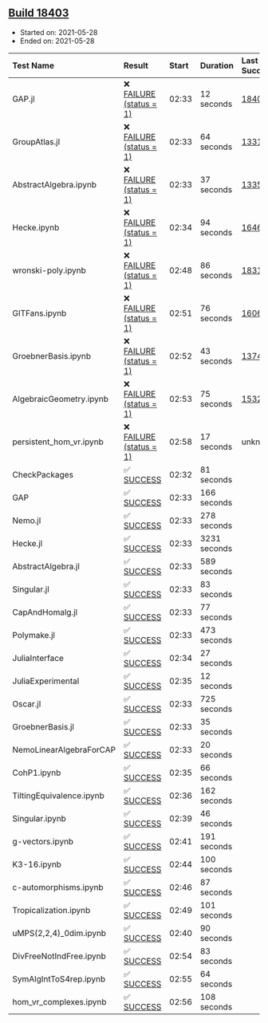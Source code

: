 ## [Build 18403](https://oscarci.mathematik.uni-kl.de/job/oscar/18403/)

* Started on: 2021-05-28
* Ended on: 2021-05-28

| Test Name    | Result | Start | Duration | Last Success | First Failure |
|:-------------|:-------|:------|:---------|:-------------|:--------------|
| GAP.jl | ❌ [FAILURE (status = 1)](https://oscarci.mathematik.uni-kl.de/job/oscar/18403/artifact/logs/build-18403/GAP.jl.log) | 02:33 | 12 seconds | [18402](https://oscarci.mathematik.uni-kl.de/job/oscar/18402/) | [18403](https://oscarci.mathematik.uni-kl.de/job/oscar/18403/) |
| GroupAtlas.jl | ❌ [FAILURE (status = 1)](https://oscarci.mathematik.uni-kl.de/job/oscar/18403/artifact/logs/build-18403/GroupAtlas.jl.log) | 02:33 | 64 seconds | [13311](https://oscarci.mathematik.uni-kl.de/job/oscar/13311/) | [13312](https://oscarci.mathematik.uni-kl.de/job/oscar/13312/) |
| AbstractAlgebra.ipynb | ❌ [FAILURE (status = 1)](https://oscarci.mathematik.uni-kl.de/job/oscar/18403/artifact/logs/build-18403/AbstractAlgebra.ipynb.log) | 02:33 | 37 seconds | [13355](https://oscarci.mathematik.uni-kl.de/job/oscar/13355/) | [13356](https://oscarci.mathematik.uni-kl.de/job/oscar/13356/) |
| Hecke.ipynb | ❌ [FAILURE (status = 1)](https://oscarci.mathematik.uni-kl.de/job/oscar/18403/artifact/logs/build-18403/Hecke.ipynb.log) | 02:34 | 94 seconds | [16463](https://oscarci.mathematik.uni-kl.de/job/oscar/16463/) | [16464](https://oscarci.mathematik.uni-kl.de/job/oscar/16464/) |
| wronski-poly.ipynb | ❌ [FAILURE (status = 1)](https://oscarci.mathematik.uni-kl.de/job/oscar/18403/artifact/logs/build-18403/wronski-poly.ipynb.log) | 02:48 | 86 seconds | [18314](https://oscarci.mathematik.uni-kl.de/job/oscar/18314/) | [18315](https://oscarci.mathematik.uni-kl.de/job/oscar/18315/) |
| GITFans.ipynb | ❌ [FAILURE (status = 1)](https://oscarci.mathematik.uni-kl.de/job/oscar/18403/artifact/logs/build-18403/GITFans.ipynb.log) | 02:51 | 76 seconds | [16068](https://oscarci.mathematik.uni-kl.de/job/oscar/16068/) | [16069](https://oscarci.mathematik.uni-kl.de/job/oscar/16069/) |
| GroebnerBasis.ipynb | ❌ [FAILURE (status = 1)](https://oscarci.mathematik.uni-kl.de/job/oscar/18403/artifact/logs/build-18403/GroebnerBasis.ipynb.log) | 02:52 | 43 seconds | [13748](https://oscarci.mathematik.uni-kl.de/job/oscar/13748/) | [13749](https://oscarci.mathematik.uni-kl.de/job/oscar/13749/) |
| AlgebraicGeometry.ipynb | ❌ [FAILURE (status = 1)](https://oscarci.mathematik.uni-kl.de/job/oscar/18403/artifact/logs/build-18403/AlgebraicGeometry.ipynb.log) | 02:53 | 75 seconds | [15322](https://oscarci.mathematik.uni-kl.de/job/oscar/15322/) | [15323](https://oscarci.mathematik.uni-kl.de/job/oscar/15323/) |
| persistent_hom_vr.ipynb | ❌ [FAILURE (status = 1)](https://oscarci.mathematik.uni-kl.de/job/oscar/18403/artifact/logs/build-18403/persistent_hom_vr.ipynb.log) | 02:58 | 17 seconds | unknown | unknown |
| CheckPackages | ✅ [SUCCESS](https://oscarci.mathematik.uni-kl.de/job/oscar/18403/artifact/logs/build-18403/CheckPackages.log) | 02:32 | 81 seconds |  |  |
| GAP | ✅ [SUCCESS](https://oscarci.mathematik.uni-kl.de/job/oscar/18403/artifact/logs/build-18403/GAP.log) | 02:33 | 166 seconds |  |  |
| Nemo.jl | ✅ [SUCCESS](https://oscarci.mathematik.uni-kl.de/job/oscar/18403/artifact/logs/build-18403/Nemo.jl.log) | 02:33 | 278 seconds |  |  |
| Hecke.jl | ✅ [SUCCESS](https://oscarci.mathematik.uni-kl.de/job/oscar/18403/artifact/logs/build-18403/Hecke.jl.log) | 02:33 | 3231 seconds |  |  |
| AbstractAlgebra.jl | ✅ [SUCCESS](https://oscarci.mathematik.uni-kl.de/job/oscar/18403/artifact/logs/build-18403/AbstractAlgebra.jl.log) | 02:33 | 589 seconds |  |  |
| Singular.jl | ✅ [SUCCESS](https://oscarci.mathematik.uni-kl.de/job/oscar/18403/artifact/logs/build-18403/Singular.jl.log) | 02:33 | 83 seconds |  |  |
| CapAndHomalg.jl | ✅ [SUCCESS](https://oscarci.mathematik.uni-kl.de/job/oscar/18403/artifact/logs/build-18403/CapAndHomalg.jl.log) | 02:33 | 77 seconds |  |  |
| Polymake.jl | ✅ [SUCCESS](https://oscarci.mathematik.uni-kl.de/job/oscar/18403/artifact/logs/build-18403/Polymake.jl.log) | 02:33 | 473 seconds |  |  |
| JuliaInterface | ✅ [SUCCESS](https://oscarci.mathematik.uni-kl.de/job/oscar/18403/artifact/logs/build-18403/JuliaInterface.log) | 02:34 | 27 seconds |  |  |
| JuliaExperimental | ✅ [SUCCESS](https://oscarci.mathematik.uni-kl.de/job/oscar/18403/artifact/logs/build-18403/JuliaExperimental.log) | 02:35 | 12 seconds |  |  |
| Oscar.jl | ✅ [SUCCESS](https://oscarci.mathematik.uni-kl.de/job/oscar/18403/artifact/logs/build-18403/Oscar.jl.log) | 02:33 | 725 seconds |  |  |
| GroebnerBasis.jl | ✅ [SUCCESS](https://oscarci.mathematik.uni-kl.de/job/oscar/18403/artifact/logs/build-18403/GroebnerBasis.jl.log) | 02:33 | 35 seconds |  |  |
| NemoLinearAlgebraForCAP | ✅ [SUCCESS](https://oscarci.mathematik.uni-kl.de/job/oscar/18403/artifact/logs/build-18403/NemoLinearAlgebraForCAP.log) | 02:33 | 20 seconds |  |  |
| CohP1.ipynb | ✅ [SUCCESS](https://oscarci.mathematik.uni-kl.de/job/oscar/18403/artifact/logs/build-18403/CohP1.ipynb.log) | 02:35 | 66 seconds |  |  |
| TiltingEquivalence.ipynb | ✅ [SUCCESS](https://oscarci.mathematik.uni-kl.de/job/oscar/18403/artifact/logs/build-18403/TiltingEquivalence.ipynb.log) | 02:36 | 162 seconds |  |  |
| Singular.ipynb | ✅ [SUCCESS](https://oscarci.mathematik.uni-kl.de/job/oscar/18403/artifact/logs/build-18403/Singular.ipynb.log) | 02:39 | 46 seconds |  |  |
| g-vectors.ipynb | ✅ [SUCCESS](https://oscarci.mathematik.uni-kl.de/job/oscar/18403/artifact/logs/build-18403/g-vectors.ipynb.log) | 02:41 | 191 seconds |  |  |
| K3-16.ipynb | ✅ [SUCCESS](https://oscarci.mathematik.uni-kl.de/job/oscar/18403/artifact/logs/build-18403/K3-16.ipynb.log) | 02:44 | 100 seconds |  |  |
| c-automorphisms.ipynb | ✅ [SUCCESS](https://oscarci.mathematik.uni-kl.de/job/oscar/18403/artifact/logs/build-18403/c-automorphisms.ipynb.log) | 02:46 | 87 seconds |  |  |
| Tropicalization.ipynb | ✅ [SUCCESS](https://oscarci.mathematik.uni-kl.de/job/oscar/18403/artifact/logs/build-18403/Tropicalization.ipynb.log) | 02:49 | 101 seconds |  |  |
| uMPS(2,2,4)_0dim.ipynb | ✅ [SUCCESS](https://oscarci.mathematik.uni-kl.de/job/oscar/18403/artifact/logs/build-18403/uMPS-2-2-4-_0dim.ipynb.log) | 02:40 | 90 seconds |  |  |
| DivFreeNotIndFree.ipynb | ✅ [SUCCESS](https://oscarci.mathematik.uni-kl.de/job/oscar/18403/artifact/logs/build-18403/DivFreeNotIndFree.ipynb.log) | 02:54 | 83 seconds |  |  |
| SymAlgIntToS4rep.ipynb | ✅ [SUCCESS](https://oscarci.mathematik.uni-kl.de/job/oscar/18403/artifact/logs/build-18403/SymAlgIntToS4rep.ipynb.log) | 02:55 | 64 seconds |  |  |
| hom_vr_complexes.ipynb | ✅ [SUCCESS](https://oscarci.mathematik.uni-kl.de/job/oscar/18403/artifact/logs/build-18403/hom_vr_complexes.ipynb.log) | 02:56 | 108 seconds |  |  |
